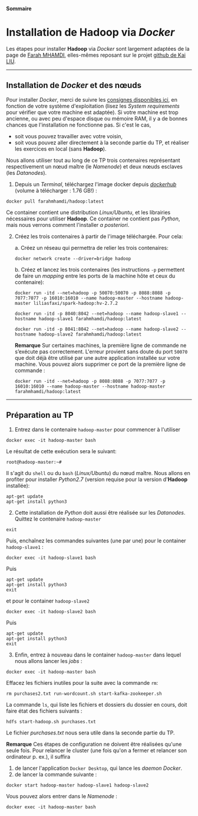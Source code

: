 **Sommaire**


# Installation de **Hadoop** via _Docker_

Les étapes pour installer **Hadoop** via _Docker_ sont largement adaptées de la page de [Farah MHAMDI]((https://hub.docker.com/repository/docker/farahmhamdi/hadoop)/), elles-mêmes reposant sur le projet [github de Kai LIU](https://github.com/kiwenlau/Hadoop-cluster-docker).

---
## Installation de *Docker* et des nœuds

Pour installer *Docker*, merci de suivre les [consignes disponibles ici](https://docs.docker.com/desktop/), en fonction de votre système d'exploitation (lisez les _System requirements_ pour vérifier que votre machine est adaptée). Si votre machine est trop ancienne, ou avec peu d'espace disque ou mémoire RAM, il y a de bonnes chances que l'installation ne fonctionne pas. Si c'est le cas, 

 - soit vous pouvez travailler avec votre voisin,    
 - soit vous pouvez aller directement à la seconde partie du TP, et réaliser les exercices en local (sans **Hadoop**).


Nous allons utiliser tout au long de ce TP trois contenaires représentant respectivement un nœud maître (le _Namenode_) et deux nœuds esclaves (les _Datanodes_).

1. Depuis un _Terminal_, téléchargez l'image docker depuis [_dockerhub_](https://hub.docker.com) (volume à télécharger : 1.76 GB!) :
```shell
docker pull farahmhamdi/hadoop:latest
```
Ce container contient une distribution _Linux/Ubuntu_, et les librairies nécessaires pour utiliser **Hadoop**. Ce container ne contient pas _Python_, mais nous verrons comment l'installer _a posteriori_.

2. Créez les trois contenaires à partir de l'image téléchargée. Pour cela:

     a. Créez un réseau qui permettra de relier les trois contenaires:
     ```shell
     docker network create --driver=bridge hadoop
     ```   
     b. Créez et lancez les trois contenaires (les instructions `-p` permettent de faire un _mapping_ entre les ports de la machine hôte et ceux du contenaire):
     ```shell
     docker run -itd --net=hadoop -p 50070:50070 -p 8088:8088 -p 7077:7077 -p 16010:16010 --name hadoop-master --hostname hadoop-master liliasfaxi/spark-hadoop:hv-2.7.2

     docker run -itd -p 8040:8042 --net=hadoop --name hadoop-slave1 --hostname hadoop-slave1 farahmhamdi/hadoop:latest

     docker run -itd -p 8041:8042 --net=hadoop --name hadoop-slave2 --hostname hadoop-slave2 farahmhamdi/hadoop:latest
     ```     
   **Remarque** Sur certaines machines, la première ligne de commande ne s’exécute pas correctement. L'erreur provient sans doute du port `50070` que doit déjà être utilisé par une autre application installée sur votre machine. Vous pouvez alors supprimer ce port de la première ligne de commande :
   ```shell
   docker run -itd --net=hadoop -p 8088:8088 -p 7077:7077 -p 16010:16010 --name hadoop-master --hostname hadoop-master farahmhamdi/hadoop:latest
   ```

---
## Préparation au TP

1. Entrez dans le contenaire `hadoop-master` pour commencer à l'utiliser
 ```shell
 docker exec -it hadoop-master bash
 ```
 Le résultat de cette exécution sera le suivant:
 ```shell
 root@hadoop-master:~#
 ```
 Il s'agit du ```shell``` ou du ```bash``` (_Linux/Ubuntu_) du nœud maître. Nous allons en profiter pour installer _Python2.7_ (version requise pour la version d'**Hadoop** installée):
 ```shell
 apt-get update
 apt-get install python3
 ```

2. Cette installation de _Python_ doit aussi être réalisée sur les _Datanodes_. Quittez le contenaire `hadoop-master`
 ```shell
 exit
 ```
 Puis, enchaînez les commandes suivantes (une par une) pour le container `hadoop-slave1` :
 ```shell
 docker exec -it hadoop-slave1 bash
 ```
 Puis
 ```shell
 apt-get update
 apt-get install python3
 exit
 ```
 et pour le container `hadoop-slave2`
 ```shell
 docker exec -it hadoop-slave2 bash
 ```
 Puis
 ```shell
 apt-get update
 apt-get install python3
 exit
 ```

3. Enfin, entrez à nouveau dans le container `hadoop-master` dans lequel nous allons lancer les _jobs_ :
 ```shell
 docker exec -it hadoop-master bash
 ```  
 Effacez les fichiers inutiles pour la suite avec la commande ```rm```:
 ```shell
 rm purchases2.txt run-wordcount.sh start-kafka-zookeeper.sh
 ```
 La commande ```ls```, qui liste les fichiers et dossiers du dossier en cours, doit faire état des fichiers suivants :
 ```shell
 hdfs start-hadoop.sh purchases.txt
 ```
 Le fichier _purchases.txt_ nous sera utile dans la seconde partie du TP.

**Remarque** Ces étapes de configuration ne doivent être réalisées qu'une seule fois. Pour relancer le cluster (une fois qu'on a fermer et relancer son ordinateur p. ex.), il suffira 

  1. de lancer l'application ```Docker Desktop```, qui lance les _daemon Docker_.   
  1. de lancer la commande suivante :
   ```shell
   docker start hadoop-master hadoop-slave1 hadoop-slave2
   ```

Vous pouvez alors entrer dans le _Namenode_ :
```shell
docker exec -it hadoop-master bash
```
